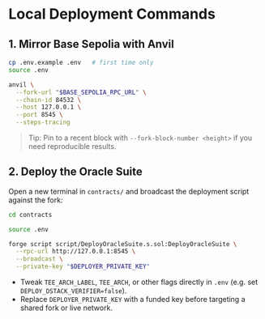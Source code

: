 # Local Deployment Commands

## 1. Mirror Base Sepolia with Anvil

```bash
cp .env.example .env   # first time only
source .env

anvil \
  --fork-url "$BASE_SEPOLIA_RPC_URL" \
  --chain-id 84532 \
  --host 127.0.0.1 \
  --port 8545 \
  --steps-tracing
```

> Tip: Pin to a recent block with `--fork-block-number <height>` if you need reproducible results.

## 2. Deploy the Oracle Suite

Open a new terminal in `contracts/` and broadcast the deployment script against the fork:

```bash
cd contracts

source .env

forge script script/DeployOracleSuite.s.sol:DeployOracleSuite \
  --rpc-url http://127.0.0.1:8545 \
  --broadcast \
  --private-key "$DEPLOYER_PRIVATE_KEY"
```

- Tweak `TEE_ARCH_LABEL`, `TEE_ARCH`, or other flags directly in `.env` (e.g. set `DEPLOY_DSTACK_VERIFIER=false`).
- Replace `DEPLOYER_PRIVATE_KEY` with a funded key before targeting a shared fork or live network.
